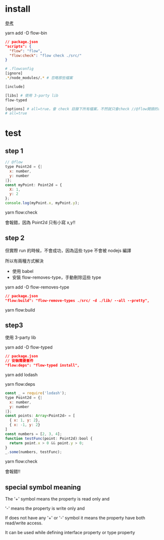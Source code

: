 # install 
[參考](https://codeburst.io/getting-started-with-flow-and-nodejs-b8442d3d2e57)

yarn add -D flow-bin

```json
// package.json
"scripts": {
  "flow": "flow",
  "flow:check": "flow check ./src/"
}
```

```bash
# .flowconfig
[ignore]
.*/node_modules/.* # 忽略那些檔案

[include]

[libs] # 使用 3-party lib
flow-typed

[options] # all=true，會 check 目錄下所有檔案，不然就只會check //@flow開頭的檔案
# all=true
```

# test
## step 1
```js
// @flow
type Point2d = {|
  x: number,
  y: number
|};
const myPoint: Point2d = {
  X: 1,
  y: 2
};
console.log(myPoint.x, myPoint.y);
```
yarn flow:check 

會報錯，因為 Point2d 只有小寫 x,y!!

## step 2
但實際 run 的時候，不會成功，因為這些 type 不會被 nodejs 編譯

所以有兩種方式解決

- 使用 babel
- 安裝 flow-removes-type，手動刪除這些 type

yarn add -D flow-removes-type
```json
// package.json
"flow:build": "flow-remove-types ./src/ -d ./lib/ --all --pretty",
```
yarn flow:build

## step3
使用 3-party lib

yarn add -D flow-typed
```json
// package.json
// 安裝需要套件
"flow:deps": "flow-typed install",
```
yarn add lodash

yarn flow:deps

```js
const _ = require('lodash');
type Point2d = {|
  x: number,
  y: number
|};
const points: Array<Point2d> = [
  { x: 1, y: 2},
  { x: -1, y: 2}
]
const numbers = [2, 3, 4];
function testFunc(point: Point2d):bool {
  return point.x > 0 && point.y > 0;
}
_.some(numbers, testFunc);
```
yarn flow:check 

會報錯!!

## special symbol meaning
The '+' symbol means the property is read only and

'-' means the property is write only and

If does not have any '+' or '-' symbol it means the property have both read/write access.

It can be used while defining interface property or type property

